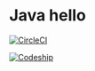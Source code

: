 Java hello
==========

[![CircleCI](https://circleci.com/gh/lwhsu/java-hello.svg?style=svg)](https://circleci.com/gh/lwhsu/java-hello)

[![Codeship](https://codeship.com/projects/f6fc9a70-02f2-0134-dd21-2e4599e21570/status?branch=master)](https://codeship.com/projects/153695/)
